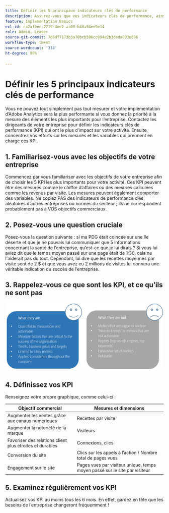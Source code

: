 ```yaml
---
title: Définir les 5 principaux indicateurs clés de performance
description: Assurez-vous que vos indicateurs clés de performance, ainsi que les mesures et dimensions associées, correspondent étroitement aux besoins de votre entreprise.
feature: Implementation Basics
exl-id: ca2af0ec-2719-4ee2-aa00-b48a54ee9e14
role: Admin, Leader
source-git-commit: 7d8df7173b3a78bcb506cc894e2b3deda003e696
workflow-type: tm+mt
source-wordcount: '318'
ht-degree: 80%

---
```


# Définir les 5 principaux indicateurs clés de performance

Vous ne pouvez tout simplement pas tout mesurer et votre implémentation d’Adobe Analytics sera la plus performante si vous donnez la priorité à la mesure des éléments les plus importants pour l’entreprise. Contactez les dirigeants de votre entreprise pour définir les indicateurs clés de performance (KPI) qui ont le plus d’impact sur votre activité. Ensuite, concentrez vos efforts sur les mesures et les variables qui prennent en charge ces KPI.

## 1. Familiarisez-vous avec les objectifs de votre entreprise

Commencez par vous familiariser avec les objectifs de votre entreprise afin de choisir les 5 KPI les plus importants pour votre activité. Ces KPI peuvent être des mesures comme le chiffre d’affaires ou des mesures calculées comme les revenus par visite. Les mesures peuvent également comporter des variables. Ne copiez PAS des indicateurs de performance clés aléatoires d’autres entreprises ou normes du secteur ; ils ne correspondent probablement pas à VOS objectifs commerciaux.

## 2. Posez-vous une question cruciale

Posez-vous la question suivante : si ma PDG était coincée sur une île déserte et que je ne pouvais lui communiquer que 5 informations concernant la santé de l’entreprise, qu’est-ce que je lui dirais ? Si vous lui aviez dit que le temps moyen passé sur une page était de 1:30, cela ne l&#39;aiderait pas du tout. Cependant, lui dire que les recettes moyennes par visite sont de 2 $ et que vous avez eu 2 millions de visites lui donnera une véritable indication du succès de l’entreprise.

## 3. Rappelez-vous ce que sont les KPI, et ce qu’ils ne sont pas

![](assets/kpis.png)

## 4. Définissez vos KPI

Renseignez votre propre graphique, comme celui-ci :

| Objectif commercial | Mesures et dimensions |
| --- | --- |
| Augmenter les ventes grâce aux canaux numériques | Recettes par visite |
| Augmenter la notoriété de la marque | Visiteurs |
| Favoriser des relations client plus étroites et durables | Connexions, clics |
| Conversion du site | Clics sur les appels à l’action / Nombre total de pages vues |
| Engagement sur le site | Pages vues par visiteur unique, temps moyen passé sur le site par visiteur |

## 5. Examinez régulièrement vos KPI

Actualisez vos KPI au moins tous les 6 mois. En effet, gardez en tête que les besoins de l’entreprise changeront fréquemment !
